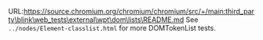 URL:https://source.chromium.org/chromium/chromium/src/+/main:third_party\blink\web_tests\external\wpt\dom\lists\README.md
See `../nodes/Element-classlist.html` for more DOMTokenList tests.
